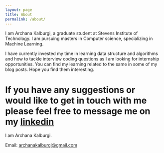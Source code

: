 ```yaml
---
layout: page
title: About
permalink: /about/
---
```


I am Archana Kalburgi, a graduate student at Stevens Institute of Technology. I am pursuing masters in Computer science, specializing in Machine Learning.

I have currently invested my time in learning data structure and algorithms and how to tackle interview coding questions as I am looking for internship opportunities. You can find my learning related to the same in some of my blog posts. Hope you find them interesting.

If you have any suggestions or would like to get in touch with me please feel free to message me on my [linkedin](www.linkedin.com/in/archana-kalburgi) 
=======
I am Archana Kalburgi.

Email: archanakalburgi@gmail.com

